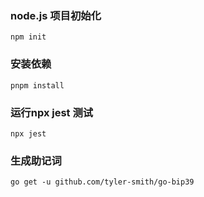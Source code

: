 ### node.js 项目初始化
```
npm init
```
### 安装依赖
```
pnpm install
```
### 运行npx jest 测试
```
npx jest
```
### 生成助记词
```
go get -u github.com/tyler-smith/go-bip39
```

